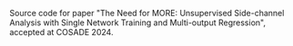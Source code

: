 Source code for paper "The Need for MORE: Unsupervised Side-channel Analysis with Single Network Training and Multi-output Regression", accepted at COSADE 2024.
